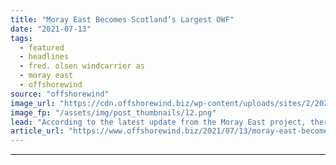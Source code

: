 ```yaml
---
title: "Moray East Becomes Scotland’s Largest OWF"
date: "2021-07-13"
tags: 
  - featured
  - headlines
  - fred. olsen windcarrier as
  - moray east
  - offshorewind
source: "offshorewind"
image_url: "https://cdn.offshorewind.biz/wp-content/uploads/sites/2/2021/07/13113503/Fred.-Olsen-Windcarrier_Bold-Tern-at-Moray-East.png"
image_fp: "/assets/img/post_thumbnails/12.png"
lead: "According to the latest update from the Moray East project, there are now 64"
article_url: "https://www.offshorewind.biz/2021/07/13/moray-east-becomes-scotlands-largest-owf/"
---
```


---
